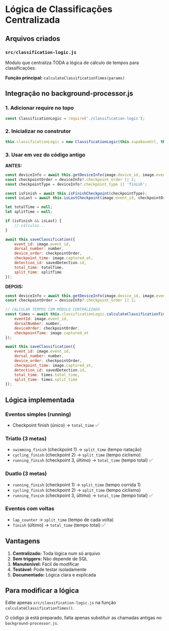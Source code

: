 # Lógica de Classificações Centralizada

## Arquivos criados

### `src/classification-logic.js`
Módulo que centraliza TODA a lógica de cálculo de tempos para classificações.

**Função principal:** `calculateClassificationTimes(params)`

## Integração no background-processor.js

### 1. Adicionar require no topo
```javascript
const ClassificationLogic = require('./classification-logic');
```

### 2. Inicializar no construtor
```javascript
this.classificationLogic = new ClassificationLogic(this.supabaseUrl, this.supabaseKey);
```

### 3. Usar em vez do código antigo

**ANTES:**
```javascript
const deviceInfo = await this.getDeviceInfo(image.device_id, image.event_id);
const checkpointOrder = deviceInfo?.checkpoint_order || 1;
const checkpointType = deviceInfo?.checkpoint_type || 'finish';

const isFinish = await this.isFinishCheckpoint(checkpointType);
const isLast = await this.isLastCheckpoint(image.event_id, checkpointOrder);

let totalTime = null;
let splitTime = null;

if (isFinish && isLast) {
    // cálculos...
}

await this.saveClassification({
    event_id: image.event_id,
    dorsal_number: number,
    device_order: checkpointOrder,
    checkpoint_time: image.captured_at,
    detection_id: savedDetection.id,
    total_time: totalTime,
    split_time: splitTime
});
```

**DEPOIS:**
```javascript
const deviceInfo = await this.getDeviceInfo(image.device_id, image.event_id);
const checkpointOrder = deviceInfo?.checkpoint_order || 1;

// CALCULAR TEMPOS COM MÓDULO CENTRALIZADO
const times = await this.classificationLogic.calculateClassificationTimes({
    eventId: image.event_id,
    dorsalNumber: number,
    deviceOrder: checkpointOrder,
    checkpointTime: image.captured_at
});

await this.saveClassification({
    event_id: image.event_id,
    dorsal_number: number,
    device_order: checkpointOrder,
    checkpoint_time: image.captured_at,
    detection_id: savedDetection.id,
    total_time: times.total_time,
    split_time: times.split_time
});
```

## Lógica implementada

### Eventos simples (running)
- Checkpoint finish (único) → `total_time` ✅

### Triatlo (3 metas)
- `swimming_finish` (checkpoint 1) → `split_time` (tempo natação)
- `cycling_finish` (checkpoint 2) → `split_time` (tempo ciclismo)
- `running_finish` (checkpoint 3, último) → `total_time` (tempo total) ✅

### Duatlo (3 metas)
- `running_finish` (checkpoint 1) → `split_time` (tempo corrida 1)
- `cycling_finish` (checkpoint 2) → `split_time` (tempo ciclismo)
- `running_finish` (checkpoint 3, último) → `total_time` (tempo total) ✅

### Eventos com voltas
- `lap_counter` → `split_time` (tempo de cada volta)
- `finish` (último) → `total_time` (tempo total) ✅

## Vantagens

1. **Centralizado:** Toda lógica num só arquivo
2. **Sem triggers:** Não depende de SQL
3. **Manutenível:** Fácil de modificar
4. **Testável:** Pode testar isoladamente
5. **Documentado:** Lógica clara e explicada

## Para modificar a lógica

Edite apenas `src/classification-logic.js` na função `calculateClassificationTimes()`.

O código já está preparado, falta apenas substituir as chamadas antigas no `background-processor.js`.


